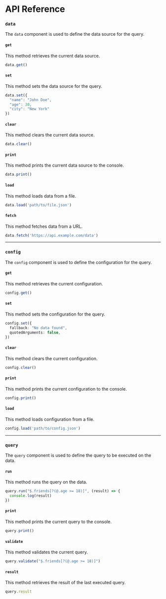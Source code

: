 # API Reference

### **`data`**
The `data` component is used to define the data source for the query.

#### `get`
This method retrieves the current data source.

```ts
data.get()
```

#### `set`

This method sets the data source for the query.
```ts
data.set({
  "name": "John Doe",
  "age": 30,
  "city": "New York"
})

```

#### `clear`

This method clears the current data source.
```ts
data.clear()
```

#### `print`

This method prints the current data source to the console.
```ts
data.print()
```

#### `load`

This method loads data from a file.
```ts
data.load('path/to/file.json')
```

#### `fetch`
This method fetches data from a URL.

```ts
data.fetch('https://api.example.com/data')
```

---

### **`config`**
The `config` component is used to define the configuration for the query.

#### `get`
This method retrieves the current configuration.

```ts
config.get()
```

#### `set`
This method sets the configuration for the query.

```ts
config.set({
  fallback: "No data found",
  quotedArguments: false,
})
```

#### `clear`
This method clears the current configuration.

```ts
config.clear()
```

#### `print`
This method prints the current configuration to the console.

```ts
config.print()
```

#### `load`
This method loads configuration from a file.

```ts
config.load('path/to/config.json')
```

---

### **`query`**

The `query` component is used to define the query to be executed on the data.

#### `run`
This method runs the query on the data.

```ts
query.run("$.friends[?(@.age >= 18)]", (result) => {
  console.log(result)
})
```

#### `print`
This method prints the current query to the console.

```ts
query.print()
```

#### `validate`
This method validates the current query.

```ts
query.validate("$.friends[?(@.age >= 18)]")
```

#### `result`
This method retrieves the result of the last executed query.

```ts
query.result
```
